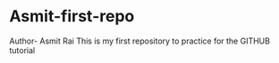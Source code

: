 # Asmit-first-repo
Author- Asmit Rai
This is my first repository to practice for the GITHUB tutorial

